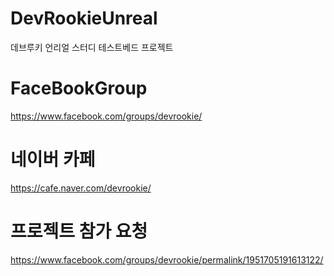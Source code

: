 # DevRookieUnreal
데브루키 언리얼 스터디 테스트베드 프로젝트 

# FaceBookGroup
https://www.facebook.com/groups/devrookie/

# 네이버 카페
https://cafe.naver.com/devrookie/

# 프로젝트 참가 요청
https://www.facebook.com/groups/devrookie/permalink/1951705191613122/
